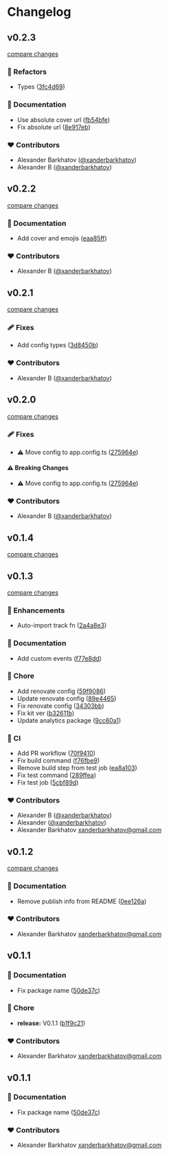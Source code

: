 # Changelog


## v0.2.3

[compare changes](https://github.com/xanderbarkhatov/nuxt-vercel-analytics/compare/v0.0.1...v0.2.3)

### 💅 Refactors

- Types ([3fc4d69](https://github.com/xanderbarkhatov/nuxt-vercel-analytics/commit/3fc4d69))

### 📖 Documentation

- Use absolute cover url ([fb54bfe](https://github.com/xanderbarkhatov/nuxt-vercel-analytics/commit/fb54bfe))
- Fix absolute url ([8e917eb](https://github.com/xanderbarkhatov/nuxt-vercel-analytics/commit/8e917eb))

### ❤️ Contributors

- Alexander Barkhatov ([@xanderbarkhatov](http://github.com/xanderbarkhatov))
- Alexander B ([@xanderbarkhatov](http://github.com/xanderbarkhatov))

## v0.2.2

[compare changes](https://github.com/xanderbarkhatov/nuxt-vercel-analytics/compare/v0.2.1...v0.2.2)


### 📖 Documentation

  - Add cover and emojis ([eaa85ff](https://github.com/xanderbarkhatov/nuxt-vercel-analytics/commit/eaa85ff))

### ❤️  Contributors

- Alexander B ([@xanderbarkhatov](http://github.com/xanderbarkhatov))

## v0.2.1

[compare changes](https://github.com/xanderbarkhatov/nuxt-vercel-analytics/compare/v0.2.0...v0.2.1)


### 🩹 Fixes

  - Add config types ([3d8450b](https://github.com/xanderbarkhatov/nuxt-vercel-analytics/commit/3d8450b))

### ❤️  Contributors

- Alexander B ([@xanderbarkhatov](http://github.com/xanderbarkhatov))

## v0.2.0

[compare changes](https://github.com/xanderbarkhatov/nuxt-vercel-analytics/compare/v0.1.4...v0.2.0)


### 🩹 Fixes

  - ⚠️  Move config to app.config.ts ([275964e](https://github.com/xanderbarkhatov/nuxt-vercel-analytics/commit/275964e))

#### ⚠️  Breaking Changes

  - ⚠️  Move config to app.config.ts ([275964e](https://github.com/xanderbarkhatov/nuxt-vercel-analytics/commit/275964e))

### ❤️  Contributors

- Alexander B ([@xanderbarkhatov](http://github.com/xanderbarkhatov))

## v0.1.4

[compare changes](https://github.com/xanderbarkhatov/nuxt-vercel-analytics/compare/v0.1.3...v0.1.4)

## v0.1.3

[compare changes](https://github.com/xanderbarkhatov/nuxt-vercel-analytics/compare/v0.1.2...v0.1.3)


### 🚀 Enhancements

  - Auto-import track fn ([2a4a8e3](https://github.com/xanderbarkhatov/nuxt-vercel-analytics/commit/2a4a8e3))

### 📖 Documentation

  - Add custom events ([f77e8dd](https://github.com/xanderbarkhatov/nuxt-vercel-analytics/commit/f77e8dd))

### 🏡 Chore

  - Add renovate config ([59f9086](https://github.com/xanderbarkhatov/nuxt-vercel-analytics/commit/59f9086))
  - Update renovate config ([89e4465](https://github.com/xanderbarkhatov/nuxt-vercel-analytics/commit/89e4465))
  - Fix renovate config ([34303bb](https://github.com/xanderbarkhatov/nuxt-vercel-analytics/commit/34303bb))
  - Fix kit ver ([b32611b](https://github.com/xanderbarkhatov/nuxt-vercel-analytics/commit/b32611b))
  - Update analytics package ([9cc60a1](https://github.com/xanderbarkhatov/nuxt-vercel-analytics/commit/9cc60a1))

### 🤖 CI

  - Add PR workflow ([70f9410](https://github.com/xanderbarkhatov/nuxt-vercel-analytics/commit/70f9410))
  - Fix build command ([f76fbe9](https://github.com/xanderbarkhatov/nuxt-vercel-analytics/commit/f76fbe9))
  - Remove build step from test job ([ea8a103](https://github.com/xanderbarkhatov/nuxt-vercel-analytics/commit/ea8a103))
  - Fix test command ([289ffea](https://github.com/xanderbarkhatov/nuxt-vercel-analytics/commit/289ffea))
  - Fix test job ([5cbf89d](https://github.com/xanderbarkhatov/nuxt-vercel-analytics/commit/5cbf89d))

### ❤️  Contributors

- Alexander B ([@xanderbarkhatov](http://github.com/xanderbarkhatov))
- Alexander ([@xanderbarkhatov](http://github.com/xanderbarkhatov))
- Alexander Barkhatov <xanderbarkhatov@gmail.com>

## v0.1.2

[compare changes](https://github.com/xanderbarkhatov/nuxt-vercel-analytics/compare/v0.1.1...v0.1.2)


### 📖 Documentation

  - Remove publish info from README ([0ee126a](https://github.com/xanderbarkhatov/nuxt-vercel-analytics/commit/0ee126a))

### ❤️  Contributors

- Alexander Barkhatov <xanderbarkhatov@gmail.com>

## v0.1.1


### 📖 Documentation

  - Fix package name ([50de37c](https://github.com/xanderbarkhatov/nuxt-vercel-analytics/commit/50de37c))

### 🏡 Chore

  - **release:** V0.1.1 ([b1f9c21](https://github.com/xanderbarkhatov/nuxt-vercel-analytics/commit/b1f9c21))

### ❤️  Contributors

- Alexander Barkhatov <xanderbarkhatov@gmail.com>

## v0.1.1


### 📖 Documentation

  - Fix package name ([50de37c](https://github.com/xanderbarkhatov/nuxt-vercel-analytics/commit/50de37c))

### ❤️  Contributors

- Alexander Barkhatov <xanderbarkhatov@gmail.com>

